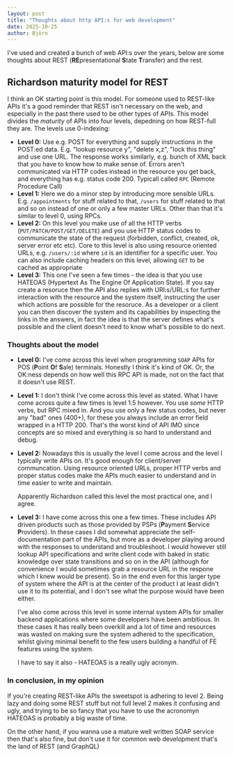 ```yaml
---
layout: post
title: "Thoughts about http API:s for web development"
date: 2025-10-25
author: Björn
---
```


I've used and created a bunch of web API:s over the years, below are some thoughts about REST (**RE**presentational **S**tate **T**ransfer) and the rest. 

## Richardson maturity model for REST

I think an OK starting point is this model. For someone used to REST-like APIs it's a good reminder that REST isn't necessary on the web, and especially in the past there used to be other types of APIs. This model divides the *maturity* of  APIs into four levels, depedning on how REST-full they are. The levels use 0-indexing:

- **Level 0:** Use e.g. POST for everything and supply instructions in the POST:ed data. E.g. "lookup resource y", "delete x,z", "lock this thing" and use one URL. The response works similarly, e.g. bunch of XML back that you have to know how to make sense of. Errors aren't communicated via HTTP codes instead in the resource you get back, and everything has e.g. status code 200. Typicall called `RPC` (Remote Procedure Call)
- **Level 1:** Here we do a minor step by introducing more sensible URLs. E.g. `/appointments` for stuff related to that, `/users` for stuff related to that and so on instead of one or only a few master URLs. Other than that it's similar to level 0, using RPCs.
- **Level 2:** On this level you make use of all the HTTP verbs (`PUT/PATCH/POST/GET/DELETE`) and you use HTTP status codes to communicate the state of the request (forbidden, conflict, created, ok, server error etc etc). Core to this level is also using resource oriented URLs, e.g. `/users/:id` where `id` is an identifier for a specific user. You can also include caching headers on this level, allowing `GET` to be cached as appropriate
- **Level 3:** This one I've seen a few times - the idea is that you use HATEOAS (Hypertext As The Engine Of Application State). If you say create a resoruce then the API also replies with URI:s/URL:s for further interaction with the resource and the system itself, instructing the user which actions are possible for the resoruce. As a developer or a client you can then discover the system and its capabilities by inspecting the links in the answers, in fact the idea is that the server defines what's possible and the client doesn't need to know what's possible to do next.



### Thoughts about the model

- **Level 0:** I've come across this level when programming `SOAP` APIs for POS (**P**oint **O**f **S**ale) terminals. Honestly I think it's kind of OK. Or, the OK:ness depends on how well this RPC API is made, not on the fact that it doesn't use REST.
- **Level 1:** I don't think I've come across this level as stated. What I have come across quite a few times is level 1.5 however. You use *some* HTTP verbs, but RPC mixed in. And you use only a few status codes, but never any "bad" ones (400+), for these you always include an error field wrapped in a HTTP 200. That's the worst kind of API IMO since concepts are so mixed and everything is so hard to understand and debug. 
- **Level 2:** Nowadays this is usually the level I come across and the level I typically write APIs on. It's good enough for client/server communcation. Using resource oriented URLs, proper HTTP verbs and proper status codes make the APIs much easier to understand and in time easier to write and maintain. 

   Apparently Richardson called this level the most practical one, and I agree.

- **Level 3:** I have come across this one a few times. These includes API driven products such as those provided by PSPs (**P**ayment **S**ervice **P**roviders). In these cases I did somewhat appreciate the self-documentation part of the APIs, but more as a developer playing around with the responses to understand and troubleshoot. I would however still lookup API specifications and write client code with baked in static knowledge over state transitions and so on in the API (although for convenience I would sometimes grab a resource URL in the respone which I knew would be present). So in the end even for this larger type of system where the API is at the center of the product I at least didn't use it to its potential, and I don't see what the purpose would have been either. 

   I've also come across this level in some internal system APIs for smaller backend applications where some developers have been ambitious. In these cases it has really been overkill and a lot of time and resources was wasted on making sure the system adhered to the specification, whilst giving minimal benefit to the few users building a handful of FE features using the system.

   I have to say it also - HATEOAS is a really ugly acronym.

### In conclusion, in my opinion
If you're creating REST-like APIs the sweetspot is adhering to level 2. Being lazy and doing some REST stuff but not full level 2 makes it confusing and ugly, and trying to be so fancy that you have to use the acronomyn HATEOAS is probably a big waste of time. 

On the other hand, if you wanna use a mature well written SOAP service then that's also fine, but don't use it for common web development that's the land of REST (and GraphQL)